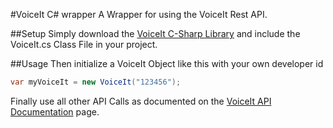 #VoiceIt C# wrapper
A Wrapper for using the VoiceIt Rest API.

##Setup
Simply download the [VoiceIt C-Sharp Library](https://github.com/voiceittech/voiceit-c-sharp/archive/master.zip) and include the VoiceIt.cs Class File in your project.

##Usage
Then initialize a VoiceIt Object like this with your own developer id
```csharp
var myVoiceIt = new VoiceIt("123456");
```
Finally use all other API Calls as documented on the [VoiceIt API Documentation](https://siv.voiceprintportal.com/getstarted.jsp#apidocs) page.
